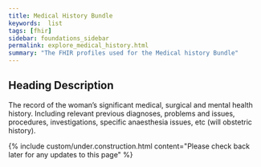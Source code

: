 ```yaml
---
title: Medical History Bundle
keywords:  list
tags: [fhir]
sidebar: foundations_sidebar
permalink: explore_medical_history.html
summary: "The FHIR profiles used for the Medical history Bundle"
---
```


## Heading Description ##
The record of the woman’s significant medical, surgical and mental health history. Including relevant previous diagnoses, problems and issues, procedures, investigations, specific anaesthesia issues, etc (will obstetric history).

{% include custom/under.construction.html content="Please check back later for any updates to this page" %}

